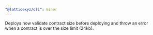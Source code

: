```yaml
---
"@latticexyz/cli": minor
---
```


Deploys now validate contract size before deploying and throw an error when a contract is over the size limit (24kb).
